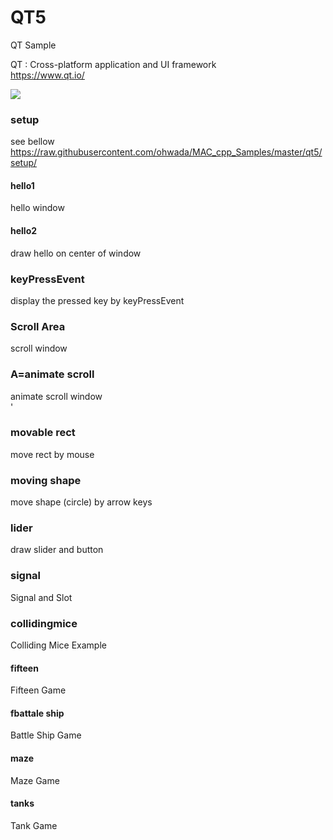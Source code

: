 QT5
===============

QT Sample <br/>

QT : Cross-platform application and UI framework  <br/>
https://www.qt.io/ <br/>

<image src="https://raw.githubusercontent.com/ohwada/MAC_cpp_Samples/master/qt5/hello2/hello2.png" /> <br/>


### setup
see bellow <br/>
https://raw.githubusercontent.com/ohwada/MAC_cpp_Samples/master/qt5/setup/ <br/>


#### hello1
hello window <br/>

#### hello2
draw hello on center of window <br/>

### keyPressEvent 
display the pressed key  by  keyPressEvent <br/>

### Scroll Area
scroll window <br/>

### A=animate scroll 
 animate scroll window <br/>'

### movable rect
move rect by mouse <br/>

### moving shape
move shape (circle) by arrow keys  <br/>

### lider
draw slider and button <br/>

### signal
Signal and Slot <br/>

### collidingmice
Colliding Mice Example <br/>

#### fifteen
Fifteen Game <br/>

#### fbattale ship
Battle Ship Game <br/>

#### maze
Maze Game <br/>

#### tanks
Tank Game <br/>
